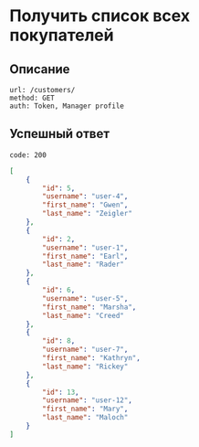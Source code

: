 # Получить список всех покупателей

## Описание

```
url: /customers/
method: GET
auth: Token, Manager profile
```

## Успешный ответ

```
code: 200
```

```json
[
	{
		"id": 5,
		"username": "user-4",
		"first_name": "Gwen",
		"last_name": "Zeigler"
	},
	{
		"id": 2,
		"username": "user-1",
		"first_name": "Earl",
		"last_name": "Rader"
	},
	{
		"id": 6,
		"username": "user-5",
		"first_name": "Marsha",
		"last_name": "Creed"
	},
	{
		"id": 8,
		"username": "user-7",
		"first_name": "Kathryn",
		"last_name": "Rickey"
	},
	{
		"id": 13,
		"username": "user-12",
		"first_name": "Mary",
		"last_name": "Maloch"
	}
]
```